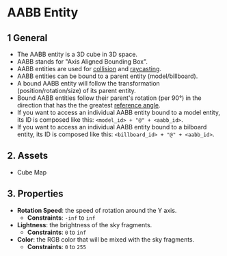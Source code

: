 # AABB Entity

## 1 General

- The AABB entity is a 3D cube in 3D space.
- AABB stands for "Axis Aligned Bounding Box".
- AABB entities are used for [collision](https://en.wikipedia.org/wiki/Collision_detection) and [raycasting](https://en.wikipedia.org/wiki/Ray_casting).
- AABB entities can be bound to a parent entity (model/billboard).
- A bound AABB entity will follow the transformation (position/rotation/size) of its parent entity.
- Bound AABB entities follow their parent's rotation (per 90&deg;) in the direction that has the the greatest [reference angle](https://brilliant.org/wiki/reference-angle/).
- If you want to access an individual AABB entity bound to a model entity, its ID is composed like this: `<model_id> + "@" + <aabb_id>`.
- If you want to access an individual AABB entity bound to a bilboard entity, its ID is composed like this: `<billboard_id> + "@" + <aabb_id>`.

## 2. Assets

- Cube Map

## 3. Properties

- **Rotation Speed**: the speed of rotation around the Y axis.
  - **Constraints**: `-inf` to `inf`
- **Lightness**: the brightness of the sky fragments.
  - **Constraints**: `0` to `inf`
- **Color**: the RGB color that will be mixed with the sky fragments.
  - **Constraints**: `0` to `255`
